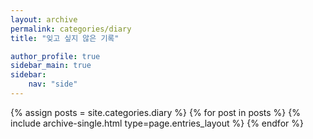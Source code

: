 ```yaml
---
layout: archive
permalink: categories/diary
title: "잊고 싶지 않은 기록"

author_profile: true
sidebar_main: true
sidebar:
    nav: "side"
---
```


{% assign posts = site.categories.diary %}
{% for post in posts %} {% include archive-single.html type=page.entries_layout %} {% endfor %}
